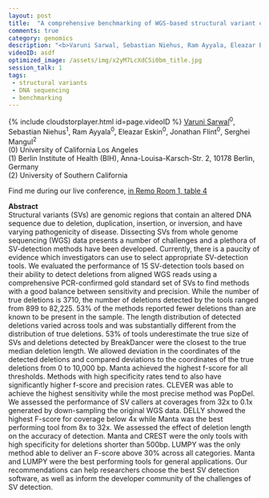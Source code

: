```yaml
---
layout: post
title:  "A comprehensive benchmarking of WGS-based structural variant callers"
comments: true
category: genomics
description: "<b>Varuni Sarwal, Sebastian Niehus, Ram Ayyala, Eleazar Eskin, Jonathan Flint, Serghei Mangul</b><br/>Structural variants (SVs) are genomic regions that..."
videoID: asdf
optimized_image: /assets/img/x2yM7LcXdCSi0bm_title.jpg
session_talk: 1
tags:
 - structural variants
 - DNA sequencing
 - benchmarking
---
```

{% include cloudstorplayer.html id=page.videoID %}
[<u>Varuni Sarwal</u>](https://addicted-to-coding.github.io/webpage/)<sup>0</sup>, Sebastian Niehus<sup>1</sup>, Ram Ayyala<sup>0</sup>, Eleazar Eskin<sup>0</sup>, Jonathan Flint<sup>0</sup>, Serghei Mangul<sup>2</sup><br/>
\(0\) University of California Los Angeles<br/>
\(1\) Berlin Institute of Health (BIH), Anna-Louisa-Karsch-Str. 2, 10178 Berlin, Germany<br/>
\(2\) University of Southern California

Find me during our live conference, [in Remo Room 1, table 4](https://remo.co)

<b>Abstract</b><br/>
Structural variants \(SVs\) are genomic regions that contain an altered DNA sequence due to deletion, duplication, insertion, or inversion, and have varying pathogenicity of disease. Dissecting SVs from whole genome sequencing \(WGS\) data presents a number of challenges and a plethora of SV-detection methods have been developed. Currently, there is a paucity of evidence which investigators can use to select appropriate SV-detection tools. We evaluated the performance of 15 SV-detection tools based on their ability to detect deletions from aligned WGS reads using a comprehensive PCR-confirmed gold standard set of SVs to find methods with a good balance between sensitivity and precision. While the number of true deletions is 3710, the number of deletions detected by the tools ranged from 899 to 82,225. 53% of the methods reported fewer deletions than are known to be present in the sample. The length distribution of detected deletions varied across tools and was substantially different from the distribution of true deletions. 53% of tools underestimate the true size of SVs and deletions detected by BreakDancer were the closest to the true median deletion length. We allowed deviation in the coordinates of the detected deletions and compared deviations to the coordinates of the true deletions from 0 to 10,000 bp. Manta achieved the highest f-score for all thresholds. Methods with high specificity rates tend to also have significantly higher f-score and precision rates. CLEVER was able to achieve the highest sensitivity while the most precise method was PopDel. We assessed the performance of SV callers at coverages from 32x to 0.1x generated by down-sampling the original WGS data. DELLY showed the highest F-score for coverage below 4x while Manta was the best performing tool from 8x to 32x. We assessed the effect of deletion length on the accuracy of detection. Manta and CREST were the only tools with high specificity for deletions shorter than 500bp. LUMPY was the only method able to deliver an F-score above 30% across all categories. Manta and LUMPY were the best performing tools for general applications. Our recommendations can help researchers choose the best SV detection software, as well as inform the developer community of the challenges of SV detection.
